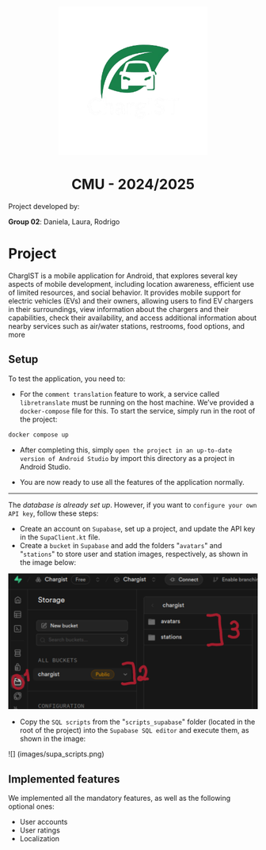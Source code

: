 <div align="center">
<img src="images/logo.png" width="300px" height="300px"/>
<br>
<h1>CMU - 2024/2025</h1>
</div>

Project developed by:

**Group 02**: Daniela, Laura, Rodrigo

# Project
 ChargIST is a mobile application for Android, that explores several key aspects of mobile development, including location
 awareness, efficient use of limited resources, and social behavior. It provides mobile support for electric vehicles (EVs)
 and their owners, allowing users to find EV chargers in their surroundings, view information about the chargers and their
 capabilities, check their availability, and access additional information about nearby services such as air/water stations,
 restrooms, food options, and more
 
## Setup

To test the application, you need to:

- For the `comment translation` feature to work, a service called `libretranslate` must be running on the host machine. We’ve provided a `docker-compose` file for this. To start the service, simply run in the root of the project:
```bash
docker compose up
```
- After completing this, simply `open the project in an up-to-date version of Android Studio` by import this directory as a project in Android Studio.

- You are now ready to use all the features of the application normally.

___
The *database is already set up*. However, if you want to `configure your own API key`, follow these steps:
- Create an account on `Supabase`, set up a project, and update the API key in the `SupaClient.kt` file.
- Create a `bucket` in `Supabase` and add the folders "`avatars`" and "`stations`" to store user and station images, respectively, as shown in the image below:

![](images/buckets.png)

- Copy the `SQL scripts` from the "`scripts_supabase`" folder (located in the root of the project) into the `Supabase SQL editor` and execute them, as shown in the image:

![]
(images/supa_scripts.png)




## Implemented features

We implemented all the mandatory features, as well as the following optional ones:
- User accounts
- User ratings
- Localization
